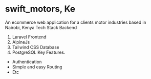 # swift_motors, Ke
An ecommerce web application for a clients motor industries based in Nairobi, Kenya
Tech Stack 
Backend
1. Laravel
Frontend
3. AlpineJs
4. Tailwind CSS
Database
1. PostgreSQL
Key Features.
- Authentication
- Simple and easy Routing
- Etc
